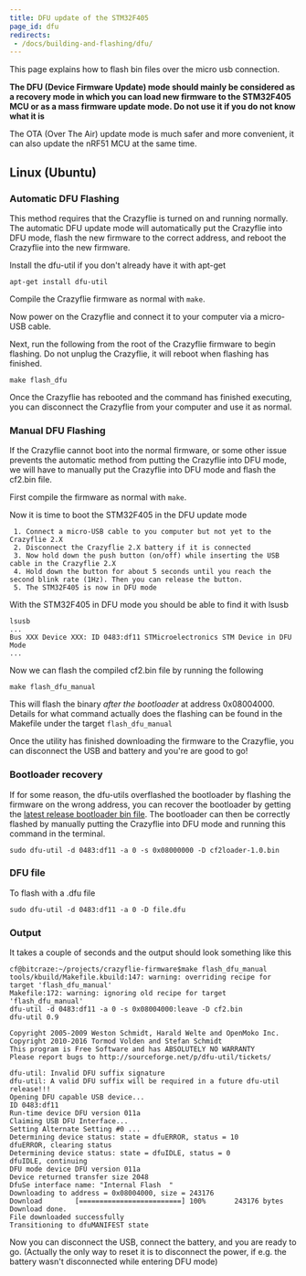 ```yaml
---
title: DFU update of the STM32F405
page_id: dfu
redirects:
 - /docs/building-and-flashing/dfu/
---
```



This page explains how to flash bin files over the micro usb connection.

__The DFU (Device Firmware Update) mode should mainly be considered as a recovery mode in
which you can load new firmware to the STM32F405 MCU or as a mass firmware update mode. Do not use it if you do not know what it is__

The OTA (Over The
Air) update mode is much safer and more convenient, it can also update the
nRF51 MCU at the same time.


## Linux (Ubuntu)


### Automatic DFU Flashing
This method requires that the Crazyflie is turned on and running normally. The automatic DFU update mode will automatically put the Crazyflie into DFU mode, flash the new firmware to the correct address, and reboot the Crazyflie into the new firmware.

Install the dfu-util if you don\'t already have it with apt-get

    apt-get install dfu-util

Compile the Crazyflie firmware as normal with `make`.

Now power on the Crazyflie and connect it to your computer via a micro-USB cable.

Next, run the following from the root of the Crazyflie firmware to begin flashing. Do not unplug the Crazyflie, it will reboot when flashing has finished.

    make flash_dfu

Once the Crazyflie has rebooted and the command has finished executing, you can disconnect the Crazyflie from your computer and use it as normal.

### Manual DFU Flashing
If the Crazyflie cannot boot into the normal firmware, or some other issue prevents the automatic method from putting the Crazyflie into DFU mode, we will have to manually put the Crazyflie into DFU mode and flash the cf2.bin file.

First compile the firmware as normal with `make`.

Now it is time to boot the STM32F405 in the DFU update mode

     1. Connect a micro-USB cable to you computer but not yet to the Crazyflie 2.X
     2. Disconnect the Crazyflie 2.X battery if it is connected
     3. Now hold down the push button (on/off) while inserting the USB cable in the Crazyflie 2.X
     4. Hold down the button for about 5 seconds until you reach the second blink rate (1Hz). Then you can release the button.
     5. The STM32F405 is now in DFU mode


With the STM32F405 in DFU mode you should be able to find it with lsusb

    lsusb
    ...
    Bus XXX Device XXX: ID 0483:df11 STMicroelectronics STM Device in DFU Mode
    ...

Now we can flash the compiled cf2.bin file by running the following

    make flash_dfu_manual

This will flash the binary _after the bootloader_ at address 0x08004000.
Details for what command actually does the flashing can be found in the Makefile under the 
target `flash_dfu_manual`

Once the utility has finished downloading the firmware to the Crazyflie, you can disconnect the USB and battery and you're are good to go!

### Bootloader recovery

If for some reason, the dfu-utils overflashed the bootloader by flashing the firmware on the wrong address, you can recover the bootloader by getting the [latest release bootloader bin file](https://github.com/bitcraze/crazyflie2-stm-bootloader/releases). The bootloader can then be correctly flashed by manually putting the Crazyflie into DFU mode and running this command in the terminal.

    sudo dfu-util -d 0483:df11 -a 0 -s 0x08000000 -D cf2loader-1.0.bin

### DFU file

To flash with a .dfu file

    sudo dfu-util -d 0483:df11 -a 0 -D file.dfu

### Output

It takes a couple of seconds and the output should look something like
this

    cf@bitcraze:~/projects/crazyflie-firmware$make flash_dfu_manual
    tools/kbuild/Makefile.kbuild:147: warning: overriding recipe for target 'flash_dfu_manual'
    Makefile:172: warning: ignoring old recipe for target 'flash_dfu_manual'
    dfu-util -d 0483:df11 -a 0 -s 0x08004000:leave -D cf2.bin 
    dfu-util 0.9

    Copyright 2005-2009 Weston Schmidt, Harald Welte and OpenMoko Inc.
    Copyright 2010-2016 Tormod Volden and Stefan Schmidt
    This program is Free Software and has ABSOLUTELY NO WARRANTY
    Please report bugs to http://sourceforge.net/p/dfu-util/tickets/

    dfu-util: Invalid DFU suffix signature
    dfu-util: A valid DFU suffix will be required in a future dfu-util release!!!
    Opening DFU capable USB device...
    ID 0483:df11
    Run-time device DFU version 011a
    Claiming USB DFU Interface...
    Setting Alternate Setting #0 ...
    Determining device status: state = dfuERROR, status = 10
    dfuERROR, clearing status
    Determining device status: state = dfuIDLE, status = 0
    dfuIDLE, continuing
    DFU mode device DFU version 011a
    Device returned transfer size 2048
    DfuSe interface name: "Internal Flash  "
    Downloading to address = 0x08004000, size = 243176
    Download        [=========================] 100%       243176 bytes
    Download done.
    File downloaded successfully
    Transitioning to dfuMANIFEST state

Now you can disconnect the USB, connect the battery, and you are ready
to go. (Actually the only way to reset it is to disconnect the power, if
e.g. the battery wasn\'t disconnected while entering DFU mode)
